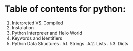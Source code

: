 # Table of contents for python:

1. Interpreted VS. Compiled
2. Installation
3. Python Interpreter and Hello World
4. Keywords and Identifiers
5. Python Data Structures
..5.1.  Strings
..5.2.  Lists
..5.3.  Dicts
